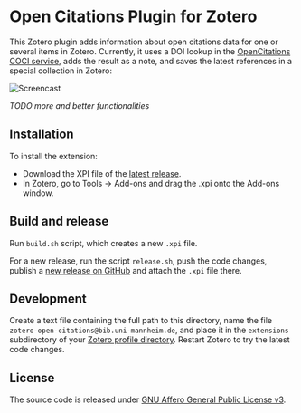# Open Citations Plugin for Zotero

This Zotero plugin adds information about open citations data for one or several items in Zotero.
Currently, it uses a DOI lookup in the [OpenCitations COCI service](https://w3id.org/oc/index/coci), adds the result as a note, and saves the latest references in a special collection in Zotero:

![Screencast](https://user-images.githubusercontent.com/5199995/45599334-11fbca80-b9ea-11e8-9e9d-9e63f86f4b05.gif)

*TODO more and better functionalities*


## Installation

To install the extension:

* Download the XPI file of the [latest release](https://github.com/zuphilip/zotero-open-citations/releases).
* In Zotero, go to Tools → Add-ons and drag the .xpi onto the Add-ons window.


## Build and release

Run `build.sh` script, which creates a new `.xpi` file.

For a new release, run the script `release.sh`, push the code changes, publish a [new release on GitHub](https://github.com/zuphilip/zotero-open-citations/releases/new) and attach the `.xpi` file there.


## Development

Create a text file containing the full path to this directory,
name the file `zotero-open-citations@bib.uni-mannheim.de`, and place it in the `extensions`
subdirectory of your [Zotero profile directory](https://www.zotero.org/support/kb/profile_directory).
Restart Zotero to try the latest code changes.


## License

The source code is released under [GNU Affero General Public License v3](LICENSE).
